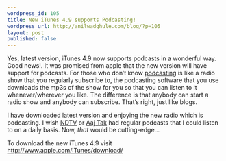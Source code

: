 ```yaml
--- 
wordpress_id: 105
title: New iTunes 4.9 supports Podcasting!
wordpress_url: http://anilwadghule.com/blog/?p=105
layout: post
published: false
---
```

Yes, latest version, iTunes 4.9 now supports podcasts in a wonderful way. Good news!. It was promised from apple that the new version will  have support for podcasts. For those who don’t know <a href="http://en.wikipedia.org/wiki/Podcasting" target="_blank">podcasting</a> is like a radio show that you regularly subscribe to, the podcasting software that you use downloads the mp3s of the show for you so that you can listen to it whenever/wherever you like. The difference is that anybody can start a radio show and anybody can subscribe. That’s right, just like blogs. <p>I have downloaded latest version and enjoying the new radio which is podcasting.  I wish <a href="http://www.ndtv.com/">NDTV</a> or <a href="http://www.aajtak.com/">Aaj Tak</a> had regular podcasts that I could listen to on a daily basis. Now, <em>that</em> would be cutting-edge…</p><p>To download the new iTunes 4.9 visit <a href="http://www.apple.com/iTunes/download/">http://www.apple.com/iTunes/download/</a></p>
